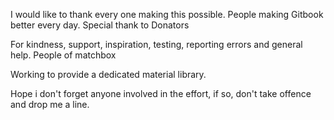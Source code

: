 I would like to thank every one making this possible.
People making Gitbook better every day.
Special thank to
Donators

For kindness, support, inspiration, testing, reporting errors and general help.
People of matchbox

Working to provide a dedicated material library.

Hope i don't forget anyone involved in the effort, if so, don't take offence and drop me a line.
